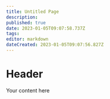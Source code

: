 ```yaml
---
title: Untitled Page
description: 
published: true
date: 2023-01-05T09:07:58.737Z
tags: 
editor: markdown
dateCreated: 2023-01-05T09:07:56.827Z
---
```


# Header
Your content here
